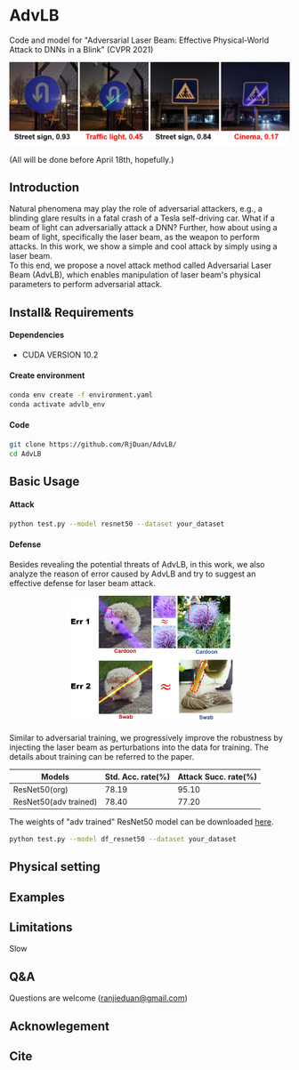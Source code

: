 # AdvLB
Code and model for "Adversarial Laser Beam: Effective Physical-World Attack to DNNs in a Blink" (CVPR 2021)
<p align='center'>
  <img src='imgs/night-test.png' width='800'/>
</p>

(All will be done before April 18th, hopefully.)
## Introduction
Natural phenomena may play the role of adversarial attackers, e.g., a blinding glare results in a fatal crash of a Tesla self-driving car.
What if a beam of light can adversarially attack a DNN? Further, how about using a beam of light, specifically the laser beam, as the weapon to perform attacks.
In this work, we show a simple and cool attack by simply using a laser beam.  
To this end, we propose a novel attack method called Adversarial Laser Beam (AdvLB), which enables manipulation of laser beam's physical parameters to perform adversarial attack.
## Install& Requirements
#### Dependencies
* CUDA VERSION 10.2
#### Create environment
```sh
conda env create -f environment.yaml
conda activate advlb_env
```
#### Code
```sh
git clone https://github.com/RjDuan/AdvLB/
cd AdvLB
```
## Basic Usage
#### Attack
```sh
python test.py --model resnet50 --dataset your_dataset
```
#### Defense
Besides revealing the potential threats of AdvLB, in this work, we also analyze the reason of error caused by AdvLB and try to suggest an effective defense for laser beam attack. 
<p align='center'>
  <img src='imgs/err1.png' width='300'/>
   <img src='imgs/err2.png' width='300'/>
</p>
Similar to adversarial training, we progressively improve the robustness by injecting the laser beam as perturbations into the data for training. The details about training can be referred to the paper.

Models | Std. Acc. rate(%) | Attack Succ. rate(%)
------------ | ------------- | -------------
ResNet50(org) | 78.19 | 95.10
ResNet50(adv trained) | 78.40 |77.20

The weights of "adv trained" ResNet50 model can be downloaded [here](https://drive.google.com/file/d/1HtwnsCFqKkoJoSSHo23BP90_ZCAVD_L7/view?usp=sharing).
```sh
python test.py --model df_resnet50 --dataset your_dataset
```
## Physical setting
## Examples
## Limitations
Slow
## Q&A
Questions are welcome (ranjieduan@gmail.com)
## Acknowlegement
## Cite
